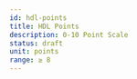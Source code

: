 ```yaml
---
id: hdl-points
title: HDL Points
description: 0-10 Point Scale
status: draft
unit: points
range: ≥ 8
---
```

